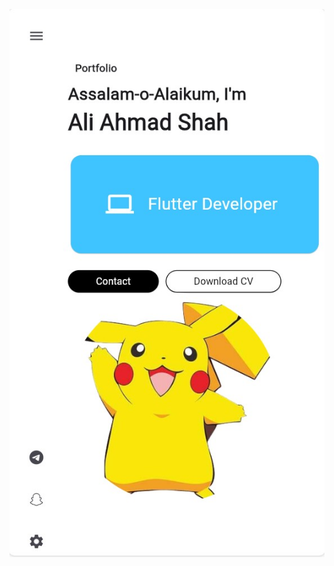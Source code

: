<img src="
https://github.com/aliahmadshah56/UI-projects/blob/main/my_portfolio/output/my_portfoilo.jpg" alt="My_Portfolio"/>
